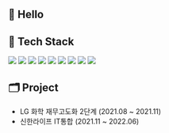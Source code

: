 ## 👋 Hello

## 💪 Tech Stack 

<img src="https://img.shields.io/badge/Java-4479A1?style=flat-square&logo=Java&logoColor=white"/> <img src="https://img.shields.io/badge/JavaScript-F7DF1E?style=flat-square&logo=JavaScript&logoColor=white"/> 
<img src="https://img.shields.io/badge/Spring-6DB33F?style=flat-square&logo=Spring&logoColor=white"/>
<img src="https://img.shields.io/badge/React -61DAFB?style=flat-square&logo=React&logoColor=white"/>
<img src="https://img.shields.io/badge/Nexarco -gray?"/>
<img src="https://img.shields.io/badge/HTML5-E34F26?style=flat-square&logo=HTML5&logoColor=white"/>
<img src="https://img.shields.io/badge/CSS -1572B6?style=flat-square&logo=CSS3&logoColor=white"/>
<img src="https://img.shields.io/badge/Oracle -F80000?style=flat-square&logo=Oracle&logoColor=white"/>
<img src="https://img.shields.io/badge/MySQL -4479A1?style=flat-square&logo=Mysql&logoColor=white"/>
</br>

## 🗂 Project 
- LG 화학 재무고도화 2단계  (2021.08 ~ 2021.11)
- 신한라이프 IT통합  (2021.11 ~ 2022.06)


